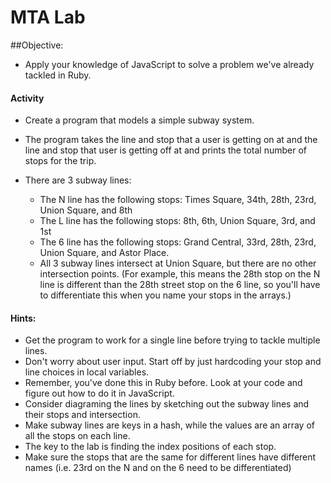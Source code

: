 # MTA Lab

##Objective:
* Apply your knowledge of JavaScript to solve a problem we've already tackled in Ruby. 

#### Activity
* Create a program that models a simple subway system.

* The program takes the line and stop that a user is getting on at and the line 
and stop that user is getting off at and prints the total number of stops for the trip.
* There are 3 subway lines:
  * The N line has the following stops: Times Square, 34th, 28th, 23rd, Union Square, and 8th
  * The L line has the following stops: 8th, 6th, Union Square, 3rd, and 1st
  * The 6 line has the following stops: Grand Central, 33rd, 28th, 23rd, Union Square, and Astor Place.
  * All 3 subway lines intersect at Union Square, but there are no other intersection points. (For example, this means the 28th stop on the N line is different than the 28th street stop on the 6 line, so you'll have to differentiate this when you name your stops in the arrays.)


#### Hints: 
* Get the program to work for a single line before trying to tackle multiple lines.
* Don't worry about user input. Start off by just hardcoding your stop and line choices in local variables.
* Remember, you've done this in Ruby before. Look at your code and figure out how to do it in JavaScript.
* Consider diagraming the lines by sketching out the subway lines and their stops and intersection.
* Make subway lines are keys in a hash, while the values are an array of all the stops on each line.
* The key to the lab is finding the index positions of each stop. 
* Make sure the stops that are the same for different lines have different names (i.e. 23rd on the N and on the 6 need to be differentiated)
